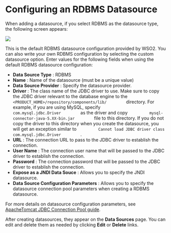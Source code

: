 # Configuring an RDBMS Datasource

When adding a datasource, if you select RDBMS as the datasource type,
the following screen appears:

![](../assets/img/53125518/53287615.png)

This is the default RDBMS datasource configuration provided by WSO2. You
can also write your own RDBMS configuration by selecting the custom
datasource option. Enter values for the following fields when using the
default RDBMS datasource configuration:

-   **Data Source Type** : RDBMS
-   **Name** : Name of the datasource (must be a unique value)
-   **Data Source Provider** : Specify the datasource provider.
-   **Driver** : The class name of the JDBC driver to use. Make sure to
    copy the JDBC driver relevant to the database engine to the
    `          <PRODUCT_HOME>/repository/components/lib/         `
    directory. For example, if you are using MySQL, specify
    `          com.mysql.jdbc.Driver         ` as the driver and copy
    `          mysql-connector-java-5.XX-bin.jar         ` file to this
    directory. If you do not copy the driver to this directory when you
    create the datasource, you will get an exception similar to
    `          Cannot load JDBC driver class com.mysql.jdbc.Driver         `
    .
-   **URL** : The connection URL to pass to the JDBC driver to establish
    the connection.
-   **User Name** : The connection user name that will be passed to the
    JDBC driver to establish the connection.
-   **Password** : The connection password that will be passed to the
    JDBC driver to establish the connection.
-   **Expose as a JNDI Data Souce** : Allows you to specify the JNDI
    datasource.
-   **Data Source Configuration Parameters** : Allows you to specify the
    datasource connection pool parameters when creating a RDBMS
    datasource.

For more details on datasource configuration parameters, see
[ApacheTomcat JDBC Connection Pool
guide](http://tomcat.apache.org/tomcat-7.0-doc/jdbc-pool.html).

After creating datasources, they appear on the **Data Sources** page.
You can edit and delete them as needed by clicking **Edit** or
**Delete** links.
